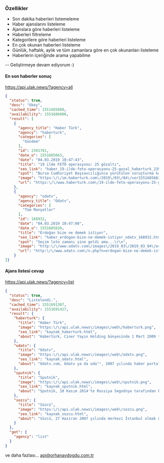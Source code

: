 
### Özellikler

- Son dakika haberleri listemeleme
- Haber ajanslarını listeleme
- Ajanslara göre haberleri listeleme
- Haberleri filtreleme
- Kategorilere göre haberleri listeleme
- En çok okunan haberleri listeleme
- Günlük, haftalık, aylık ve tüm zamanlara göre en çok okunanları listeleme
- Haberlerin içeriğinde arama yapabilme


-- Geliştirmeye devam ediyorum :)


#### En son haberler sonuç
https://api.ulak.news/?agency=all

```json
{
  "status": true,
  "desc": "Okey",
  "cached_time": 1551685880,
  "availability": 1551686000,
  "result": [
    {
      "agency_title": "Haber Türk",
      "agency": "haberturk",
      "categories": [
        "Gündem"
      ],
      "id": 2391781,
      "date_u": 1551685663,
      "date": "04.03.2019 10:47:43",
      "title": "19 ilde FETÖ operasyonu: 25 gözaltı",
      "seo_link": "haber_19-ilde-feto-operasyonu-25-gozal_haberturk_2391781.html",
      "spot": "Bursa Cumhuriyet Başsavcılığınca yürütülen soruşturma kapsamında, ardışık olarak arandıkları tespit edilen ve haklarında yakalama kararı verilen 50 zanlıdan 25'i gözaltına alındı",
      "image": "https:\/\/im.haberturk.com\/2019\/03\/04\/ver1551685663\/2391781_htmansetyeni.jpg",
      "url": "https:\/\/www.haberturk.com\/19-ilde-feto-operasyonu-25-gozalti-2391781"
    },
    {
      "agency": "odatv",
      "agency_title": "Odatv",
      "categories": [
        "Tüm Manşetler"
      ],
      "id": 168932,
      "date": "04.03.2019 10:47:00",
      "date_u": 1551685620,
      "title": "Erdoğan bize ne demek istiyor",
      "seo_link": "haber_erdogan-bize-ne-demek-istiyor_odatv_168932.html",
      "spot": "Seçim loto zamanı yine geldi ama...\r\n",
      "image": "http:\/\/www.odatv.com\/images\/2019_03\/2019_03_04\/erdogan-bize-ne-demek-istiyor-04031951_m2.jpg",
      "url": "http:\/\/www.odatv.com\/n.php?n=erdogan-bize-ne-demek-istiyor-04031951"
    }
]}
```
#### Ajans listesi cevap
https://api.ulak.news/?agency=list

```json
{
  "status": true,
  "desc": "Listelendi.",
  "cached_time": 1551691307,
  "availability": 1551691427,
  "result": {
    "haberturk": {
      "title": "Haber Türk",
      "image": "https:\/\/api.ulak.news\/images\/web\/haberturk.png",
      "seo_link": "kaynak_haberturk.html",
      "about": "Habertürk, Ciner Yayın Holding bünyesinde 1 Mart 2009 tarihinde yayın hayatına başlayan günlük gazeteydi. Son sayısı 5 Temmuz 2018'de çıktı. "
    },
    "odatv": {
      "title": "Odatv",
      "image": "https:\/\/api.ulak.news\/images\/web\/odatv.png",
      "seo_link": "kaynak_odatv.html",
      "about": "Odatv.com, Odatv ya da odaᵀⱽ, 2007 yılında haber portalı olarak yayın yaşamına başlayan Web sitesi. İmtiyaz sahibi kişisi Soner Yalçın'dır. "
    },
    "sputnik": {
      "title": "Sputnik",
      "image": "https:\/\/api.ulak.news\/images\/web\/sputnik.png",
      "seo_link": "kaynak_sputnik.html",
      "about": "Sputnik, 10 Kasım 2014'te Rossiya Segodnya tarafından kurulan Moskova merkezli uluslararası medya kuruluşu. Dünyanın farklı bölgelerinde ofisleri bulunmaktadır. Sputnik, yayınlarını 34 ülkeyi kapsayan 130 şehirde, günde toplam 800 saatin üzerinde internet sitesinden ve radyo istasyonlarından yapar. "
    },
    "sozcu": {
      "title": "Sözcü",
      "image": "https:\/\/api.ulak.news\/images\/web\/sozcu.png",
      "seo_link": "kaynak_sozcu.html",
      "about": "Sözcü, 27 Haziran 2007 yılında merkezi İstanbul olmak üzere kurulmuş gazete."
    }
  },
  "get": {
    "agency": "list"
  }
}
```

ve daha fazlası...
api@orhanaydogdu.com.tr
